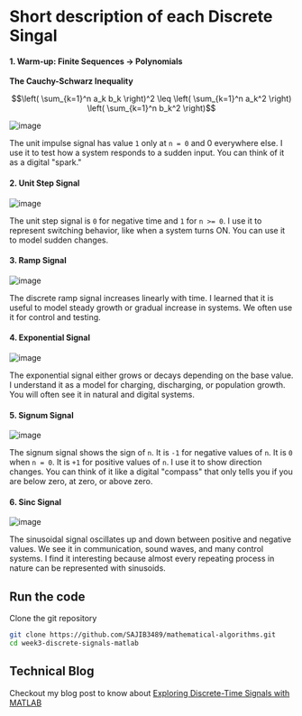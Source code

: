 # Short description of each Discrete Singal


#### 1. Warm‑up: Finite Sequences → Polynomials


**The Cauchy-Schwarz Inequality**

```math
\left( \sum_{k=1}^n a_k b_k \right)^2 \leq \left( \sum_{k=1}^n a_k^2 \right) \left( \sum_{k=1}^n b_k^2 \right)
```

![image](/week3-discrete-signals-matlab/Fig_1.png)

The unit impulse signal has value ``1`` only at ``n = 0`` and 0 everywhere else. I use it to test how a system responds to a sudden input. You can think of it as a digital "spark."

#### 2. Unit Step Signal

![image](/week3-discrete-signals-matlab/Fig_2.png)

The unit step signal is ``0`` for negative time and ``1`` for ``n >= 0``.
I use it to represent switching behavior, like when a system turns ON. You can use it to model sudden changes.

#### 3. Ramp Signal

![image](/week3-discrete-signals-matlab/Fig_3.png)

The discrete ramp signal increases linearly with time.
I learned that it is useful to model steady growth or gradual increase in systems. We often use it for control and testing.

#### 4. Exponential Signal

![image](/week3-discrete-signals-matlab/Fig_4.png)

The exponential signal either grows or decays depending on the base value.
I understand it as a model for charging, discharging, or population growth. You will often see it in natural and digital systems.

#### 5. Signum Signal

![image](/week3-discrete-signals-matlab/Fig_5.png)

The signum signal shows the sign of ``n``.
It is ``-1`` for negative values of ``n``.
It is ``0`` when ``n = 0``.
It is ``+1`` for positive values of ``n``.
I use it to show direction changes. You can think of it like a digital "compass" that only tells you if you are below zero, at zero, or above zero.

#### 6. Sinc Signal

![image](/week3-discrete-signals-matlab/Fig_6.png)

The sinusoidal signal oscillates up and down between positive and negative values.
We see it in communication, sound waves, and many control systems. I find it interesting because almost every repeating process in nature can be represented with sinusoids.


## Run the code

Clone the git repository

```bash
git clone https://github.com/SAJIB3489/mathematical-algorithms.git
cd week3-discrete-signals-matlab
```

## Technical Blog

Checkout my blog post to know about [Exploring Discrete-Time Signals with MATLAB](https://dev.to/sajibpra/exploring-discrete-time-signals-with-matlab-6j)
